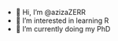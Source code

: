 - 👋 Hi, I’m @azizaZERR
- 👀 I’m interested in learning R
- 🌱 I’m currently doing my PhD

<!---
azizaZERR/azizaZERR is a ✨ special ✨ repository because its `README.md` (this file) appears on your GitHub profile.
You can click the Preview link to take a look at your changes.
--->
